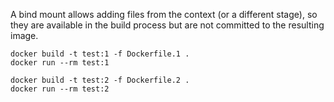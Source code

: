 A bind mount allows adding files from the context (or a different stage), so they are available in the build process but are not committed to the resulting image.

```
docker build -t test:1 -f Dockerfile.1 .
docker run --rm test:1

docker build -t test:2 -f Dockerfile.2 .
docker run --rm test:2
```

